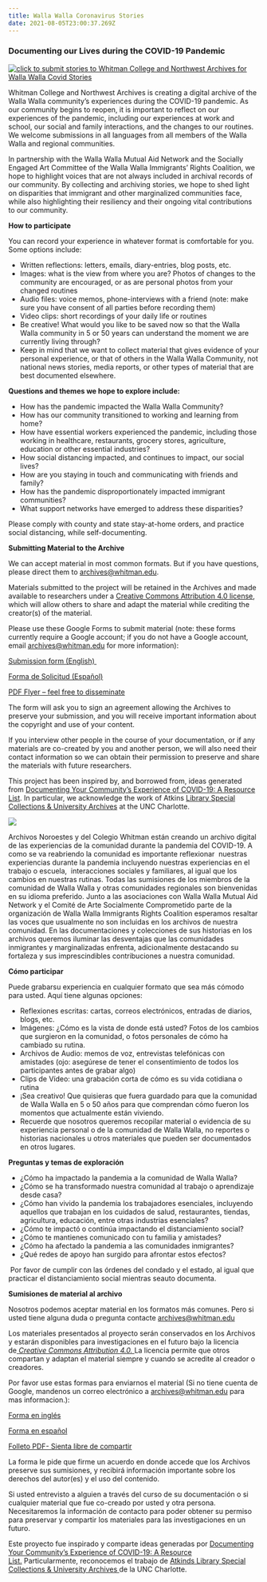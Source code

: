 ```yaml
---
title: Walla Walla Coronavirus Stories
date: 2021-08-05T23:00:37.269Z
---
```

<div class="pull-left">

### Documenting our Lives during the COVID-19 Pandemic

[![click to submit stories to Whitman College and Northwest Archives for Walla Walla Covid Stories](https://library.whitman.edu/archives/wp-content/uploads/sites/2/2020/06/Coronavirus-stories-banner_3.png)](https://forms.gle/V4geLUexVSN6Qjt27)

Whitman College and Northwest Archives is creating a digital archive of the Walla Walla community’s experiences during the COVID-19 pandemic. As our community begins to reopen, it is important to reflect on our experiences of the pandemic, including our experiences at work and school, our social and family interactions, and the changes to our routines. We welcome submissions in all languages from all members of the Walla Walla and regional communities.

In partnership with the Walla Walla Mutual Aid Network and the Socially Engaged Art Committee of the Walla Walla Immigrants’ Rights Coalition, we hope to highlight voices that are not always included in archival records of our community. By collecting and archiving stories, we hope to shed light on disparities that immigrant and other marginalized communities face, while also highlighting their resiliency and their ongoing vital contributions to our community. 

**How to participate**

You can record your experience in whatever format is comfortable for you. Some options include: 

* Written reflections: letters, emails, diary-entries, blog posts, etc.
* Images: what is the view from where you are? Photos of changes to the community are encouraged, or as are personal photos from your changed routines
* Audio files: voice memos, phone-interviews with a friend (note: make sure you have consent of all parties before recording them)
* Video clips: short recordings of your daily life or routines
* Be creative! What would you like to be saved now so that the Walla Walla community in 5 or 50 years can understand the moment we are currently living through? 
* Keep in mind that we want to collect material that gives evidence of your personal experience, or that of others in the Walla Walla Community, not national news stories, media reports, or other types of material that are best documented elsewhere.

**Questions and themes we hope to explore include:**

* How has the pandemic impacted the Walla Walla Community?
* How has our community transitioned to working and learning from home?
* How have essential workers experienced the pandemic, including those working in healthcare, restaurants, grocery stores, agriculture, education or other essential industries?
* How social distancing impacted, and continues to impact, our social lives?
* How are you staying in touch and communicating with friends and family?
* How has the pandemic disproportionately impacted immigrant communities? 
* What support networks have emerged to address these disparities?

Please comply with county and state stay-at-home orders, and practice social distancing, while self-documenting. 

**Submitting Material to the Archive**

We can accept material in most common formats. But if you have questions, please direct them to archives@whitman.edu.

Materials submitted to the project will be retained in the Archives and made available to researchers under a [Creative Commons Attribution 4.0 license](https://creativecommons.org/licenses/by/4.0/), which will allow others to share and adapt the material while crediting the creator(s) of the material.

Please use these Google Forms to submit material (note: these forms currently require a Google account; if you do not have a Google account, email archives@whitman.edu for more information):

[Submission form (English) ](https://forms.gle/V4geLUexVSN6Qjt27)

[Forma de Solicitud (Español)](https://forms.gle/JAVU4owbasX8bh289)

[PDF Flyer – feel free to disseminate](https://drive.google.com/file/d/1IJTiOmPyg1hNN7QeF_RduVeZ32NptbzA/view?usp=sharing)

The form will ask you to sign an agreement allowing the Archives to preserve your submission, and you will receive important information about the copyright and use of your content.

If you interview other people in the course of your documentation, or if any materials are co-created by you and another person, we will also need their contact information so we can obtain their permission to preserve and share the materials with future researchers. 

This project has been inspired by, and borrowed from, ideas generated from [Documenting Your Community’s Experience of COVID-19: A Resource List](https://docs.google.com/document/d/1OSYGg9o9MEuSAalYEOD8FZjKNJsnX07cKIkv4P6QiJk/edit?pli=1). In particular, we acknowledge the work of Atkins [Library Special Collections & University Archives](https://library.uncc.edu/contribute-your-stories-covid-19-outbreak) at the UNC Charlotte.

[![](https://library.whitman.edu/archives/wp-content/uploads/sites/2/2020/06/Spanish-Coronavirus-stories-banner.png)](https://forms.gle/JAVU4owbasX8bh289)
</div>

<div class="pull-right">


Archivos Noroestes y del Colegio Whitman están creando un archivo digital de las experiencias de la comunidad durante la pandemia del COVID-19. A como se va reabriendo la comunidad es importante reflexionar  nuestras experiencias durante la pandemia incluyendo nuestras experiencias en el trabajo o escuela,  interacciones sociales y familiares, al igual que los cambios en nuestras rutinas. Todas las sumisiones de los miembros de la comunidad de Walla Walla y otras comunidades regionales son bienvenidas en su idioma preferido. Junto a las asociaciones con Walla Walla Mutual Aid Network y el Comité de Arte Socialmente Comprometido parte de la organización de Walla Walla Immigrants Rights Coalition esperamos resaltar las voces que usualmente no son incluidas en los archivos de nuestra comunidad. En las documentaciones y colecciones de sus historias en los archivos queremos iluminar las desventajas que las comunidades inmigrantes y marginalizadas enfrenta, adicionalmente destacando su fortaleza y sus imprescindibles contribuciones a nuestra comunidad. 

**Cómo participar**

Puede grabarsu experiencia en cualquier formato que sea más cómodo para usted. Aquí tiene algunas opciones:

* Reflexiones escritas: cartas, correos electrónicos, entradas de diarios, blogs, etc.
* Imágenes: ¿Cómo es la vista de donde está usted? Fotos de los cambios que surgieron en la comunidad, o fotos personales de cómo ha cambiado su rutina.
* Archivos de Audio: memos de voz, entrevistas telefónicas con amistades (ojo: asegúrese de tener el consentimiento de todos los participantes antes de grabar algo)
* Clips de Vídeo: una grabación corta de cómo es su vida cotidiana o rutina
* ¡Sea creativo! Que quisieras que fuera guardado para que la comunidad de Walla Walla en 5 o 50 años para que comprendan cómo fueron los momentos que actualmente están viviendo.
* Recuerde que nosotros queremos recopilar material o evidencia de su experiencia personal o de la comunidad de Walla Walla, no reportes o historias nacionales u otros materiales que pueden ser documentados en otros lugares.

**Preguntas y temas de exploración**

* ¿Cómo ha impactado la pandemia a la comunidad de Walla Walla?
* ¿Cómo se ha transformado nuestra comunidad al trabajo o aprendizaje desde casa?
* ¿Cómo han vivido la pandemia los trabajadores esenciales, incluyendo aquellos que trabajan en los cuidados de salud, restaurantes, tiendas, agricultura, educación, entre otras industrias esenciales?
* ¿Cómo te impactó o continúa impactando el distanciamiento social?
* ¿Cómo te mantienes comunicado con tu familia y amistades?
* ¿Cómo ha afectado la pandemia a las comunidades inmigrantes?
* ¿Qué redes de apoyo han surgido para afrontar estos efectos?

 Por favor de cumplir con las órdenes del condado y el estado, al igual que practicar el distanciamiento social mientras seauto documenta.

**Sumisiones de material al archivo**

Nosotros podemos aceptar material en los formatos más comunes. Pero si usted tiene alguna duda o pregunta contacte archives@whitman.edu

Los materiales presentados al proyecto serán conservados en los Archivos y estarán disponibles para investigaciones en el futuro bajo la licencia de[ *Creative Commons Attribution 4.0.* ](https://creativecommons.org/licenses/by/4.0/)La licencia permite que otros compartan y adaptan el material siempre y cuando se acredite al creador o creadores.

Por favor use estas formas para enviarnos el material (Si no tiene cuenta de Google, mandenos un correo electrónico a [archives@whitman.edu](mailto:archives@Whitman.edu) para mas informacion.):

[Forma en inglés](https://forms.gle/V4geLUexVSN6Qjt27)

[Forma en español](https://forms.gle/JAVU4owbasX8bh289)

[Folleto PDF- Sienta libre de compartir](https://drive.google.com/file/d/1sS4f6Kcc1UR6D8PFpy1m3q6KWWq70ofi/view?usp=sharing)

La forma le pide que firme un acuerdo en donde accede que los Archivos preserve sus sumisiones, y recibirá información importante sobre los derechos del autor(es) y el uso del contenido.

Si usted entrevisto a alguien a través del curso de su documentación o si cualquier material que fue co-creado por usted y otra persona. Necesitaremos la información de contacto para poder obtener su permiso para preservar y compartir los materiales para las investigaciones en un futuro.

Este proyecto fue inspirado y comparte ideas generadas por [Documenting Your Community’s Experience of COVID-19: A Resource List.](https://docs.google.com/document/d/1OSYGg9o9MEuSAalYEOD8FZjKNJsnX07cKIkv4P6QiJk/edit?pli=1) Particularmente, reconocemos el trabajo de [Atkinds Library Special Collections & University Archives ](https://library.uncc.edu/contribute-your-stories-covid-19-outbreak)de la UNC Charlotte.

</div>
